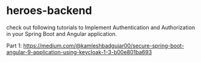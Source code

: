 # heroes-backend

check out following tutorials to Implement Authentication and Authorization in your Spring Boot and Angular application. 

Part 1: https://medium.com/@kamleshbadgujar00/secure-spring-boot-angular-9-application-using-keycloak-1-3-b00e801ba693 
